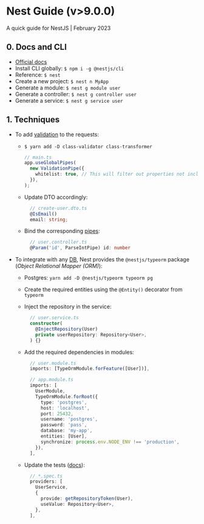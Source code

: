 # Nest Guide (v>9.0.0)

A quick guide for NestJS | February 2023

## 0. Docs and CLI

- [Official docs](https://docs.nestjs.com/)
- Install CLI globally: `$ npm i -g @nestjs/cli`
- Reference: `$ nest`
- Create a new project: `$ nest n MyApp`
- Generate a module: `$ nest g module user`
- Generate a controller: `$ nest g controller user`
- Generate a service: `$ nest g service user`

## 1. Techniques

- To add [validation](https://docs.nestjs.com/techniques/validation) to the requests:

  - `$ yarn add -D class-validator class-transformer`
    ```ts
    // main.ts
    app.useGlobalPipes(
      new ValidationPipe({
        whitelist: true, // This will filter out properties not included in the expected DTO
      }),
    );
    ```
  - Update DTO accordingly:

    ```ts
      // create-user.dto.ts
      @IsEmail()
      email: string;

    ```

  - Bind the corresponding [pipes](https://docs.nestjs.com/pipes):

    ```ts
      // user.controller.ts
      @Param('id', ParseIntPipe) id: number
    ```

- To integrate with any [DB](https://docs.nestjs.com/techniques/database), Nest provides the `@nestjs/typeorm` package (_Object Relational Mapper (ORM)_):

  - Postgres: `yarn add -D @nestjs/typeorm typeorm pg`
  - Create the required entities using the `@Entity()` decorator from `typeorm`
  - Inject the repository in the service:

    ```ts
      // user.service.ts
      constructor(
        @InjectRepository(User)
        private userRepository: Repository<User>,
      ) {}
    ```

  - Add the required dependencies in modules:

    ```ts
      // user.module.ts
      imports: [TypeOrmModule.forFeature([User])],

      // app.module.ts
      imports: [
        UserModule,
        TypeOrmModule.forRoot({
          type: 'postgres',
          host: 'localhost',
          port: 25432,
          username: 'postgres',
          password: 'pass',
          database: 'my-app',
          entities: [User],
          synchronize: process.env.NODE_ENV !== 'production',
        }),
      ],
    ```

  - Update the tests ([docs](https://docs.nestjs.com/techniques/database#testing)):

    ```ts
      // *.spec.ts
      providers: [
        UserService,
        {
          provide: getRepositoryToken(User),
          useValue: Repository<User>,
        },
      ],

    ```
